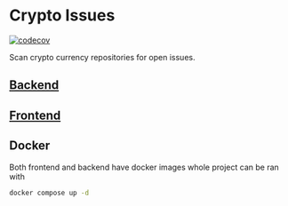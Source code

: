 # Crypto Issues

[![codecov](https://codecov.io/gh/0xMimir/crypto-issues/graph/badge.svg?token=FZbBRHxsZ9)](https://codecov.io/gh/0xMimir/crypto-issues)

Scan crypto currency repositories for open issues.


## [Backend](backend/README.md)

## [Frontend](frontend/README.md)


## Docker

Both frontend and backend have docker images whole project can be ran with
```sh
docker compose up -d
```